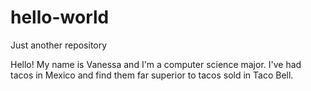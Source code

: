 # hello-world
Just another repository

Hello! My name is Vanessa and I'm a computer science major. 
I've had tacos in Mexico and find them far superior to tacos sold in Taco Bell.
